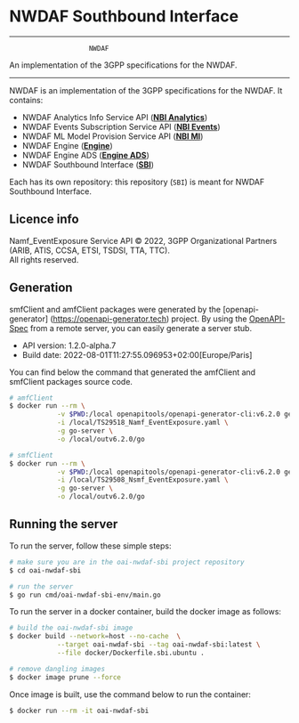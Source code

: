 # NWDAF Southbound Interface

----------------------------------------------------------

                        NWDAF
An implementation of the 3GPP specifications for the NWDAF.

----------------------------------------------------------

NWDAF is an implementation of the 3GPP specifications for the NWDAF.
It contains:

- NWDAF Analytics Info Service API ([**NBI Analytics**](https://gitlab.eurecom.fr/oai-nwdaf/oai-nwdaf-nbi-analytics))
- NWDAF Events Subscription Service API ([**NBI Events**](https://gitlab.eurecom.fr/oai-nwdaf/oai-nwdaf-nbi-events))
- NWDAF ML Model Provision Service API ([**NBI Ml**](https://gitlab.eurecom.fr/oai-nwdaf/oai-nwdaf-nbi-ml))
- NWDAF Engine ([**Engine**](https://gitlab.eurecom.fr/oai-nwdaf/oai-nwdaf-engine))
- NWDAF Engine ADS ([**Engine ADS**](https://gitlab.eurecom.fr/oai-nwdaf/oai-nwdaf-engine-ads))
- NWDAF Southbound Interface ([**SBI**](https://gitlab.eurecom.fr/oai-nwdaf/oai-nwdaf-sbi))

Each has its own repository: this repository (`SBI`) is meant for NWDAF Southbound Interface.

## Licence info 

Namf_EventExposure Service API
© 2022, 3GPP Organizational Partners (ARIB, ATIS, CCSA, ETSI, TSDSI, TTA, TTC).  
All rights reserved.

## Generation

smfClient and amfClient packages were generated by the [openapi-generator]
(https://openapi-generator.tech) project.
By using the [OpenAPI-Spec](https://github.com/OAI/OpenAPI-Specification) from a remote server, you can easily generate a server stub.

- API version: 1.2.0-alpha.7
- Build date: 2022-08-01T11:27:55.096953+02:00[Europe/Paris]

You can find below the command that generated the amfClient and smfClient packages source code.

```bash
# amfClient
$ docker run --rm \
            -v $PWD:/local openapitools/openapi-generator-cli:v6.2.0 generate \
            -i /local/TS29518_Namf_EventExposure.yaml \
            -g go-server \
            -o /local/outv6.2.0/go
```

```bash
# smfClient
$ docker run --rm \
            -v $PWD:/local openapitools/openapi-generator-cli:v6.2.0 generate \
            -i /local/TS29508_Nsmf_EventExposure.yaml \
            -g go-server \
            -o /local/outv6.2.0/go
```

## Running the server

To run the server, follow these simple steps:

```bash
# make sure you are in the oai-nwdaf-sbi project repository
$ cd oai-nwdaf-sbi

# run the server
$ go run cmd/oai-nwdaf-sbi-env/main.go
```

To run the server in a docker container, build the docker image as follows:
```bash
# build the oai-nwdaf-sbi image
$ docker build --network=host --no-cache  \
            --target oai-nwdaf-sbi --tag oai-nwdaf-sbi:latest \
            --file docker/Dockerfile.sbi.ubuntu .

# remove dangling images
$ docker image prune --force
```

Once image is built, use the command below to run the container:
```bash
$ docker run --rm -it oai-nwdaf-sbi
```